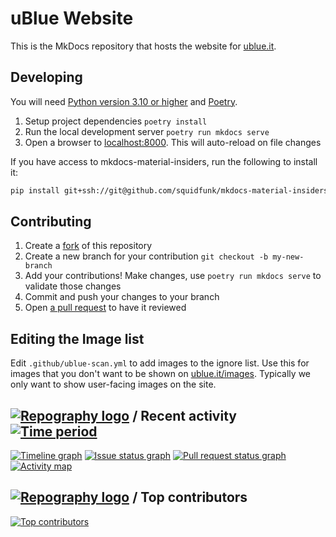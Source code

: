 # uBlue Website

This is the MkDocs repository that hosts the website for [ublue.it](https://ublue.it).

## Developing

You will need [Python version 3.10 or higher](https://www.python.org/downloads/) and [Poetry](https://python-poetry.org/docs/).

1. Setup project dependencies `poetry install`
2. Run the local development server `poetry run mkdocs serve`
3. Open a browser to [localhost:8000](http://localhost:8000). This will auto-reload on file changes

If you have access to mkdocs-material-insiders, run the following to install it:

```sh
pip install git+ssh://git@github.com/squidfunk/mkdocs-material-insiders.git
```

## Contributing

1. Create a [fork](https://docs.github.com/en/get-started/quickstart/fork-a-repo) of this repository
2. Create a new branch for your contribution `git checkout -b my-new-branch`
3. Add your contributions! Make changes, use `poetry run mkdocs serve` to validate those changes
4. Commit and push your changes to your branch
5. Open [a pull request](https://docs.github.com/en/pull-requests/collaborating-with-pull-requests/proposing-changes-to-your-work-with-pull-requests/creating-a-pull-request) to have it reviewed

## Editing the Image list

Edit `.github/ublue-scan.yml` to add images to the ignore list.
Use this for images that you don't want to be shown on [ublue.it/images](https://ublue.it/images/). 
Typically we only want to show user-facing images on the site. 

## [![Repography logo](https://images.repography.com/logo.svg)](https://repography.com) / Recent activity [![Time period](https://images.repography.com/35181738/ublue-os/website/recent-activity/SdqIfcQSR-z77fWYqUAaMF4VLejiPo7SjYuESFGqH1w/JQCzzJexnEhmDyF4qC8VF6W5CVe79qKT2EkOcS4F2Is_badge.svg)](https://repography.com)
[![Timeline graph](https://images.repography.com/35181738/ublue-os/website/recent-activity/SdqIfcQSR-z77fWYqUAaMF4VLejiPo7SjYuESFGqH1w/JQCzzJexnEhmDyF4qC8VF6W5CVe79qKT2EkOcS4F2Is_timeline.svg)](https://github.com/ublue-os/website/commits)
[![Issue status graph](https://images.repography.com/35181738/ublue-os/website/recent-activity/SdqIfcQSR-z77fWYqUAaMF4VLejiPo7SjYuESFGqH1w/JQCzzJexnEhmDyF4qC8VF6W5CVe79qKT2EkOcS4F2Is_issues.svg)](https://github.com/ublue-os/website/issues)
[![Pull request status graph](https://images.repography.com/35181738/ublue-os/website/recent-activity/SdqIfcQSR-z77fWYqUAaMF4VLejiPo7SjYuESFGqH1w/JQCzzJexnEhmDyF4qC8VF6W5CVe79qKT2EkOcS4F2Is_prs.svg)](https://github.com/ublue-os/website/pulls)
[![Activity map](https://images.repography.com/35181738/ublue-os/website/recent-activity/SdqIfcQSR-z77fWYqUAaMF4VLejiPo7SjYuESFGqH1w/JQCzzJexnEhmDyF4qC8VF6W5CVe79qKT2EkOcS4F2Is_map.svg)](https://github.com/ublue-os/website/commits)

## [![Repography logo](https://images.repography.com/logo.svg)](https://repography.com) / Top contributors
[![Top contributors](https://images.repography.com/35181738/ublue-os/website/top-contributors/SdqIfcQSR-z77fWYqUAaMF4VLejiPo7SjYuESFGqH1w/JQCzzJexnEhmDyF4qC8VF6W5CVe79qKT2EkOcS4F2Is_table.svg)](https://github.com/ublue-os/website/graphs/contributors)

